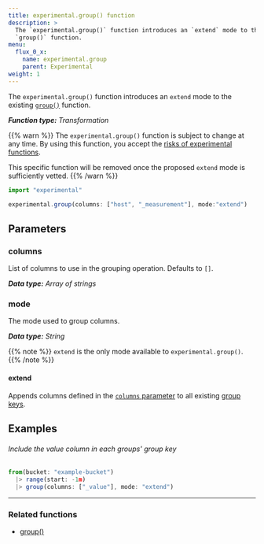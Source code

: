 ```yaml
---
title: experimental.group() function
description: >
  The `experimental.group()` function introduces an `extend` mode to the existing
  `group()` function.
menu:
  flux_0_x:
    name: experimental.group
    parent: Experimental
weight: 1
---
```


The `experimental.group()` function introduces an `extend` mode to the existing
[`group()`](/flux/v0.x/stdlib/built-in/transformations/group/) function.

_**Function type:** Transformation_

{{% warn %}}
The `experimental.group()` function is subject to change at any time.
By using this function, you accept the [risks of experimental functions](/flux/v0.x/stdlib/experimental/#use-experimental-functions-at-your-own-risk).

This specific function will be removed once the proposed `extend` mode is sufficiently vetted.
{{% /warn %}}

```js
import "experimental"

experimental.group(columns: ["host", "_measurement"], mode:"extend")
```

## Parameters

### columns
List of columns to use in the grouping operation.
Defaults to `[]`.

_**Data type:** Array of strings_

### mode
The mode used to group columns.

_**Data type:** String_

{{% note %}}
`extend` is the only mode available to `experimental.group()`.
{{% /note %}}

#### extend
Appends columns defined in the [`columns` parameter](#columns) to all existing
[group keys](/v2.0/query-data/get-started/#group-keys).

## Examples

###### Include the value column in each groups' group key
```js
from(bucket: "example-bucket")
  |> range(start: -1m)
  |> group(columns: ["_value"], mode: "extend")
```

---

### Related functions
- [group()](/flux/v0.x/stdlib/built-in/transformations/group/)
